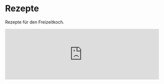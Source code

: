 # Rezepte
Rezepte für den Freizeitkoch.

<iframe src="https://w.soundcloud.com/player/?url=https%3A//api.soundcloud.com/tracks/802678786&amp;color=%23ff5500&amp;auto_play=false&amp;hide_related=false&amp;show_comments=true&amp;show_user=true&amp;show_reposts=false&amp;show_teaser=true" scrolling="no" width="100%" height="166" frameborder="no"></iframe>
